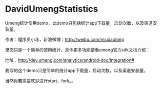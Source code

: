 # DavidUmengStatistics

Umeng统计使用demo，此demo只包括统计app下载量，启动次数，以及渠道安装量。

作者：程序员小冰，新浪微博：http://weibo.com/mcxiaobing

里面只是一个简单的使用统计，具体更多功能请看umeng官方sdk文档介绍：

地址：http://dev.umeng.com/analytics/android-doc/integration#

我写的这个demo只是简单的统计app下载量，启动次数，以及渠道安装量。

当然你若需要欢迎进行start，fork。。


